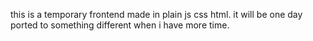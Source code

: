 this is a temporary frontend made in plain js css html.
it will be one day ported to something different when i have more time.